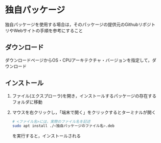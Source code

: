 # 独自パッケージ
独自パッケージを使用する場合は，そのパッケージの提供元のGithubリポジトリやWebサイトの手順を参考にすること

## ダウンロード
ダウンロードページからOS・CPUアーキテクチャ・バージョンを指定して，ダウンロード

## インストール
1. ファイル(エクスプローラ)を開き，インストールするパッケージの存在するフォルダに移動<br>

2. マウスを右クリックし，「端末で開く」をクリックするとターミナルが開く<br>

   ```bash
   # <ファイル名>には，実際のファイル名を記述
   sudo apt install ./<独自パッケージのファイル名>.deb
   ```
   を実行すると，インストールされる

